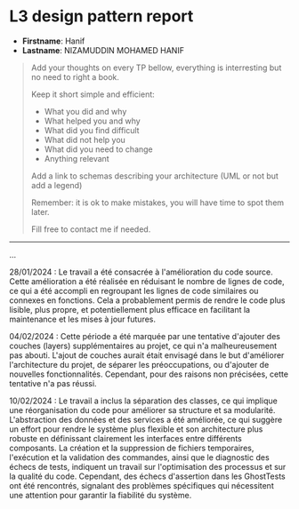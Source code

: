 # L3 design pattern report

- **Firstname**: Hanif
- **Lastname**: NIZAMUDDIN MOHAMED HANIF


> Add your thoughts on every TP bellow, everything is interresting but no need to right a book.
> 
> Keep it short simple and efficient:
> 
> - What you did and why
> - What helped you and why
> - What did you find difficult
> - What did not help you
> - What did you need to change
> - Anything relevant
> 
> Add a link to schemas describing your architecture (UML or not but add a legend)
> 
> Remember: it is ok to make mistakes, you will have time to spot them later.
> 
> Fill free to contact me if needed.

---
...


28/01/2024 : Le travail a été consacrée à l'amélioration du code source. Cette amélioration a été réalisée en réduisant le nombre de lignes de code, ce qui a été accompli en regroupant les lignes de code similaires ou connexes en fonctions. Cela a probablement permis de rendre le code plus lisible, plus propre, et potentiellement plus efficace en facilitant la maintenance et les mises à jour futures.

04/02/2024 : Cette période a été marquée par une tentative d'ajouter des couches (layers) supplémentaires au projet, ce qui n'a malheureusement pas abouti. L'ajout de couches aurait était envisagé dans le but d'améliorer l'architecture du projet, de séparer les préoccupations, ou d'ajouter de nouvelles fonctionnalités. Cependant, pour des raisons non précisées, cette tentative n'a pas réussi.

10/02/2024 : Le travail a inclus la séparation des classes, ce qui implique une réorganisation du code pour améliorer sa structure et sa modularité. L'abstraction des données et des services a été améliorée, ce qui suggère un effort pour rendre le système plus flexible et son architecture plus robuste en définissant clairement les interfaces entre différents composants. La création et la suppression de fichiers temporaires, l'exécution et la validation des commandes, ainsi que le diagnostic des échecs de tests, indiquent un travail sur l'optimisation des processus et sur la qualité du code. Cependant, des échecs d'assertion dans les GhostTests ont été rencontrés, signalant des problèmes spécifiques qui nécessitent une attention pour garantir la fiabilité du système.


